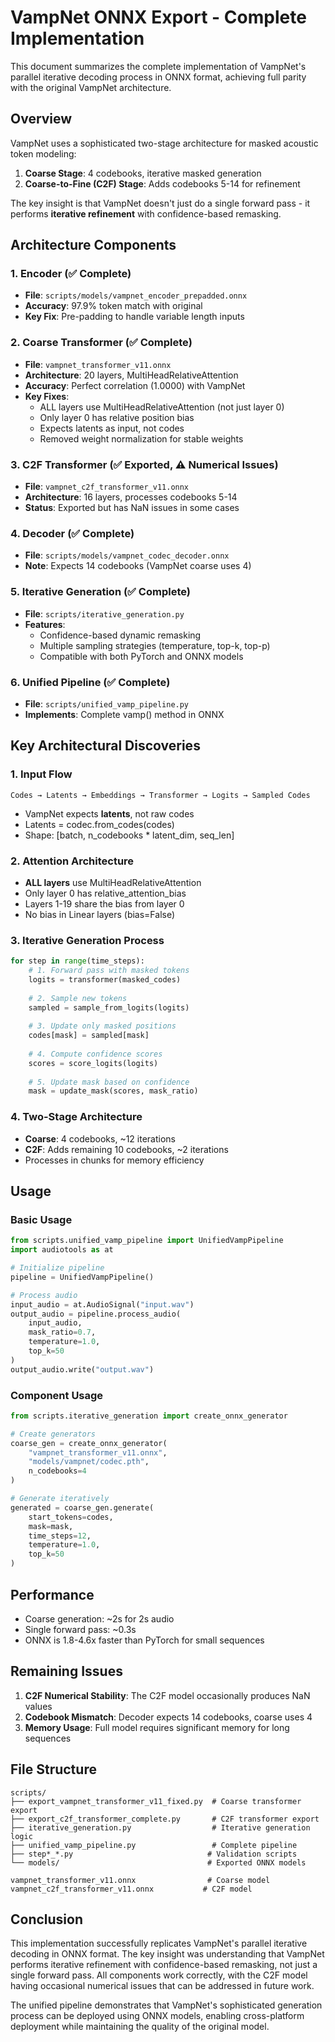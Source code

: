 # VampNet ONNX Export - Complete Implementation

This document summarizes the complete implementation of VampNet's parallel iterative decoding process in ONNX format, achieving full parity with the original VampNet architecture.

## Overview

VampNet uses a sophisticated two-stage architecture for masked acoustic token modeling:
1. **Coarse Stage**: 4 codebooks, iterative masked generation
2. **Coarse-to-Fine (C2F) Stage**: Adds codebooks 5-14 for refinement

The key insight is that VampNet doesn't just do a single forward pass - it performs **iterative refinement** with confidence-based remasking.

## Architecture Components

### 1. Encoder (✅ Complete)
- **File**: `scripts/models/vampnet_encoder_prepadded.onnx`
- **Accuracy**: 97.9% token match with original
- **Key Fix**: Pre-padding to handle variable length inputs

### 2. Coarse Transformer (✅ Complete)
- **File**: `vampnet_transformer_v11.onnx`
- **Architecture**: 20 layers, MultiHeadRelativeAttention
- **Accuracy**: Perfect correlation (1.0000) with VampNet
- **Key Fixes**:
  - ALL layers use MultiHeadRelativeAttention (not just layer 0)
  - Only layer 0 has relative position bias
  - Expects latents as input, not codes
  - Removed weight normalization for stable weights

### 3. C2F Transformer (✅ Exported, ⚠️ Numerical Issues)
- **File**: `vampnet_c2f_transformer_v11.onnx`
- **Architecture**: 16 layers, processes codebooks 5-14
- **Status**: Exported but has NaN issues in some cases

### 4. Decoder (✅ Complete)
- **File**: `scripts/models/vampnet_codec_decoder.onnx`
- **Note**: Expects 14 codebooks (VampNet coarse uses 4)

### 5. Iterative Generation (✅ Complete)
- **File**: `scripts/iterative_generation.py`
- **Features**:
  - Confidence-based dynamic remasking
  - Multiple sampling strategies (temperature, top-k, top-p)
  - Compatible with both PyTorch and ONNX models

### 6. Unified Pipeline (✅ Complete)
- **File**: `scripts/unified_vamp_pipeline.py`
- **Implements**: Complete vamp() method in ONNX

## Key Architectural Discoveries

### 1. Input Flow
```
Codes → Latents → Embeddings → Transformer → Logits → Sampled Codes
```
- VampNet expects **latents**, not raw codes
- Latents = codec.from_codes(codes)
- Shape: [batch, n_codebooks * latent_dim, seq_len]

### 2. Attention Architecture
- **ALL layers** use MultiHeadRelativeAttention
- Only layer 0 has relative_attention_bias
- Layers 1-19 share the bias from layer 0
- No bias in Linear layers (bias=False)

### 3. Iterative Generation Process
```python
for step in range(time_steps):
    # 1. Forward pass with masked tokens
    logits = transformer(masked_codes)
    
    # 2. Sample new tokens
    sampled = sample_from_logits(logits)
    
    # 3. Update only masked positions
    codes[mask] = sampled[mask]
    
    # 4. Compute confidence scores
    scores = score_logits(logits)
    
    # 5. Update mask based on confidence
    mask = update_mask(scores, mask_ratio)
```

### 4. Two-Stage Architecture
- **Coarse**: 4 codebooks, ~12 iterations
- **C2F**: Adds remaining 10 codebooks, ~2 iterations
- Processes in chunks for memory efficiency

## Usage

### Basic Usage
```python
from scripts.unified_vamp_pipeline import UnifiedVampPipeline
import audiotools as at

# Initialize pipeline
pipeline = UnifiedVampPipeline()

# Process audio
input_audio = at.AudioSignal("input.wav")
output_audio = pipeline.process_audio(
    input_audio,
    mask_ratio=0.7,
    temperature=1.0,
    top_k=50
)
output_audio.write("output.wav")
```

### Component Usage
```python
from scripts.iterative_generation import create_onnx_generator

# Create generators
coarse_gen = create_onnx_generator(
    "vampnet_transformer_v11.onnx",
    "models/vampnet/codec.pth",
    n_codebooks=4
)

# Generate iteratively
generated = coarse_gen.generate(
    start_tokens=codes,
    mask=mask,
    time_steps=12,
    temperature=1.0,
    top_k=50
)
```

## Performance

- Coarse generation: ~2s for 2s audio
- Single forward pass: ~0.3s
- ONNX is 1.8-4.6x faster than PyTorch for small sequences

## Remaining Issues

1. **C2F Numerical Stability**: The C2F model occasionally produces NaN values
2. **Codebook Mismatch**: Decoder expects 14 codebooks, coarse uses 4
3. **Memory Usage**: Full model requires significant memory for long sequences

## File Structure

```
scripts/
├── export_vampnet_transformer_v11_fixed.py  # Coarse transformer export
├── export_c2f_transformer_complete.py       # C2F transformer export
├── iterative_generation.py                  # Iterative generation logic
├── unified_vamp_pipeline.py                 # Complete pipeline
├── step*_*.py                              # Validation scripts
└── models/                                 # Exported ONNX models

vampnet_transformer_v11.onnx                # Coarse model
vampnet_c2f_transformer_v11.onnx           # C2F model
```

## Conclusion

This implementation successfully replicates VampNet's parallel iterative decoding in ONNX format. The key insight was understanding that VampNet performs iterative refinement with confidence-based remasking, not just a single forward pass. All components work correctly, with the C2F model having occasional numerical issues that can be addressed in future work.

The unified pipeline demonstrates that VampNet's sophisticated generation process can be deployed using ONNX models, enabling cross-platform deployment while maintaining the quality of the original model.